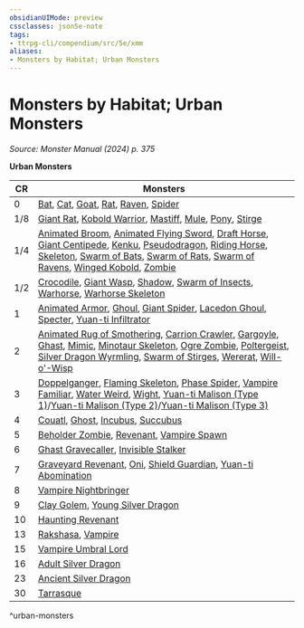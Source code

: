 ```yaml
---
obsidianUIMode: preview
cssclasses: json5e-note
tags:
- ttrpg-cli/compendium/src/5e/xmm
aliases:
- Monsters by Habitat; Urban Monsters
---
```

# Monsters by Habitat; Urban Monsters
*Source: Monster Manual (2024) p. 375* 

**Urban Monsters**

| CR | Monsters |
|----|----------|
| 0 | [Bat](Інструменти%20ДМ/CLI/bestiary/beast/bat-xmm.md), [Cat](Інструменти%20ДМ/CLI/bestiary/beast/cat-xmm.md), [Goat](Інструменти%20ДМ/CLI/bestiary/beast/goat-xmm.md), [Rat](Інструменти%20ДМ/CLI/bestiary/beast/rat-xmm.md), [Raven](Інструменти%20ДМ/CLI/bestiary/beast/raven-xmm.md), [Spider](Інструменти%20ДМ/CLI/bestiary/beast/spider-xmm.md) |
| 1/8 | [Giant Rat](Інструменти%20ДМ/CLI/bestiary/beast/giant-rat-xmm.md), [Kobold Warrior](Інструменти%20ДМ/CLI/bestiary/dragon/kobold-warrior-xmm.md), [Mastiff](Інструменти%20ДМ/CLI/bestiary/beast/mastiff-xmm.md), [Mule](Інструменти%20ДМ/CLI/bestiary/beast/mule-xmm.md), [Pony](Інструменти%20ДМ/CLI/bestiary/beast/pony-xmm.md), [Stirge](Інструменти%20ДМ/CLI/bestiary/monstrosity/stirge-xmm.md) |
| 1/4 | [Animated Broom](Інструменти%20ДМ/CLI/bestiary/construct/animated-broom-xmm.md), [Animated Flying Sword](Інструменти%20ДМ/CLI/bestiary/construct/animated-flying-sword-xmm.md), [Draft Horse](Інструменти%20ДМ/CLI/bestiary/beast/draft-horse-xmm.md), [Giant Centipede](Інструменти%20ДМ/CLI/bestiary/beast/giant-centipede-xmm.md), [Kenku](Інструменти%20ДМ/CLI/bestiary/monstrosity/kenku-xmm.md), [Pseudodragon](Інструменти%20ДМ/CLI/bestiary/dragon/pseudodragon-xmm.md), [Riding Horse](Інструменти%20ДМ/CLI/bestiary/beast/riding-horse-xmm.md), [Skeleton](Інструменти%20ДМ/CLI/bestiary/undead/skeleton-xmm.md), [Swarm of Bats](Інструменти%20ДМ/CLI/bestiary/beast/swarm-of-bats-xmm.md), [Swarm of Rats](Інструменти%20ДМ/CLI/bestiary/beast/swarm-of-rats-xmm.md), [Swarm of Ravens](Інструменти%20ДМ/CLI/bestiary/beast/swarm-of-ravens-xmm.md), [Winged Kobold](Інструменти%20ДМ/CLI/bestiary/dragon/winged-kobold-xmm.md), [Zombie](Інструменти%20ДМ/CLI/bestiary/undead/zombie-xmm.md) |
| 1/2 | [Crocodile](Інструменти%20ДМ/CLI/bestiary/beast/crocodile-xmm.md), [Giant Wasp](Інструменти%20ДМ/CLI/bestiary/beast/giant-wasp-xmm.md), [Shadow](Інструменти%20ДМ/CLI/bestiary/undead/shadow-xmm.md), [Swarm of Insects](Інструменти%20ДМ/CLI/bestiary/beast/swarm-of-insects-xmm.md), [Warhorse](Інструменти%20ДМ/CLI/bestiary/beast/warhorse-xmm.md), [Warhorse Skeleton](Інструменти%20ДМ/CLI/bestiary/undead/warhorse-skeleton-xmm.md) |
| 1 | [Animated Armor](Інструменти%20ДМ/CLI/bestiary/construct/animated-armor-xmm.md), [Ghoul](Інструменти%20ДМ/CLI/bestiary/undead/ghoul-xmm.md), [Giant Spider](Інструменти%20ДМ/CLI/bestiary/beast/giant-spider-xmm.md), [Lacedon Ghoul](Інструменти%20ДМ/CLI/bestiary/undead/lacedon-ghoul-xmm.md), [Specter](Інструменти%20ДМ/CLI/bestiary/undead/specter-xmm.md), [Yuan-ti Infiltrator](Інструменти%20ДМ/CLI/bestiary/monstrosity/yuan-ti-infiltrator-xmm.md) |
| 2 | [Animated Rug of Smothering](Інструменти%20ДМ/CLI/bestiary/construct/animated-rug-of-smothering-xmm.md), [Carrion Crawler](Інструменти%20ДМ/CLI/bestiary/monstrosity/carrion-crawler-xmm.md), [Gargoyle](Інструменти%20ДМ/CLI/bestiary/elemental/gargoyle-xmm.md), [Ghast](Інструменти%20ДМ/CLI/bestiary/undead/ghast-xmm.md), [Mimic](Інструменти%20ДМ/CLI/bestiary/monstrosity/mimic-xmm.md), [Minotaur Skeleton](Інструменти%20ДМ/CLI/bestiary/undead/minotaur-skeleton-xmm.md), [Ogre Zombie](Інструменти%20ДМ/CLI/bestiary/undead/ogre-zombie-xmm.md), [Poltergeist](Інструменти%20ДМ/CLI/bestiary/undead/poltergeist-xmm.md), [Silver Dragon Wyrmling](Інструменти%20ДМ/CLI/bestiary/dragon/silver-dragon-wyrmling-xmm.md), [Swarm of Stirges](Інструменти%20ДМ/CLI/bestiary/monstrosity/swarm-of-stirges-xmm.md), [Wererat](Інструменти%20ДМ/CLI/bestiary/monstrosity/wererat-xmm.md), [Will-o'-Wisp](Інструменти%20ДМ/CLI/bestiary/undead/will-o-wisp-xmm.md) |
| 3 | [Doppelganger](Інструменти%20ДМ/CLI/bestiary/monstrosity/doppelganger-xmm.md), [Flaming Skeleton](Інструменти%20ДМ/CLI/bestiary/undead/flaming-skeleton-xmm.md), [Phase Spider](Інструменти%20ДМ/CLI/bestiary/monstrosity/phase-spider-xmm.md), [Vampire Familiar](Інструменти%20ДМ/CLI/bestiary/humanoid/vampire-familiar-xmm.md), [Water Weird](Інструменти%20ДМ/CLI/bestiary/elemental/water-weird-xmm.md), [Wight](Інструменти%20ДМ/CLI/bestiary/undead/wight-xmm.md), [Yuan-ti Malison (Type 1)](Інструменти%20ДМ/CLI/bestiary/monstrosity/yuan-ti-malison-type-1-xmm.md)/[Yuan-ti Malison (Type 2)](Інструменти%20ДМ/CLI/bestiary/monstrosity/yuan-ti-malison-type-2-xmm.md)/[Yuan-ti Malison (Type 3)](Інструменти%20ДМ/CLI/bestiary/monstrosity/yuan-ti-malison-type-3-xmm.md) |
| 4 | [Couatl](Інструменти%20ДМ/CLI/bestiary/celestial/couatl-xmm.md), [Ghost](Інструменти%20ДМ/CLI/bestiary/undead/ghost-xmm.md), [Incubus](Інструменти%20ДМ/CLI/bestiary/fiend/incubus-xmm.md), [Succubus](Інструменти%20ДМ/CLI/bestiary/fiend/succubus-xmm.md) |
| 5 | [Beholder Zombie](Інструменти%20ДМ/CLI/bestiary/undead/beholder-zombie-xmm.md), [Revenant](Інструменти%20ДМ/CLI/bestiary/undead/revenant-xmm.md), [Vampire Spawn](Інструменти%20ДМ/CLI/bestiary/undead/vampire-spawn-xmm.md) |
| 6 | [Ghast Gravecaller](Інструменти%20ДМ/CLI/bestiary/undead/ghast-gravecaller-xmm.md), [Invisible Stalker](Інструменти%20ДМ/CLI/bestiary/elemental/invisible-stalker-xmm.md) |
| 7 | [Graveyard Revenant](Інструменти%20ДМ/CLI/bestiary/undead/graveyard-revenant-xmm.md), [Oni](Інструменти%20ДМ/CLI/bestiary/fiend/oni-xmm.md), [Shield Guardian](Інструменти%20ДМ/CLI/bestiary/construct/shield-guardian-xmm.md), [Yuan-ti Abomination](Інструменти%20ДМ/CLI/bestiary/monstrosity/yuan-ti-abomination-xmm.md) |
| 8 | [Vampire Nightbringer](Інструменти%20ДМ/CLI/bestiary/undead/vampire-nightbringer-xmm.md) |
| 9 | [Clay Golem](Інструменти%20ДМ/CLI/bestiary/construct/clay-golem-xmm.md), [Young Silver Dragon](Інструменти%20ДМ/CLI/bestiary/dragon/young-silver-dragon-xmm.md) |
| 10 | [Haunting Revenant](Інструменти%20ДМ/CLI/bestiary/undead/haunting-revenant-xmm.md) |
| 13 | [Rakshasa](Інструменти%20ДМ/CLI/bestiary/fiend/rakshasa-xmm.md), [Vampire](Інструменти%20ДМ/CLI/bestiary/undead/vampire-xmm.md) |
| 15 | [Vampire Umbral Lord](Інструменти%20ДМ/CLI/bestiary/undead/vampire-umbral-lord-xmm.md) |
| 16 | [Adult Silver Dragon](Інструменти%20ДМ/CLI/bestiary/dragon/adult-silver-dragon-xmm.md) |
| 23 | [Ancient Silver Dragon](Інструменти%20ДМ/CLI/bestiary/dragon/ancient-silver-dragon-xmm.md) |
| 30 | [Tarrasque](Інструменти%20ДМ/CLI/bestiary/monstrosity/tarrasque-xmm.md) |
^urban-monsters